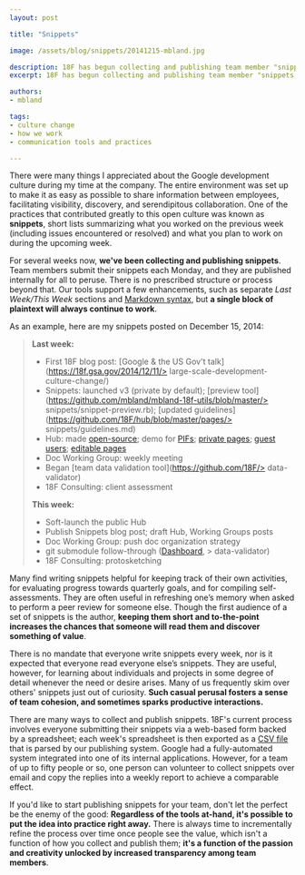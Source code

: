 ```yaml
---
layout: post

title: "Snippets"

image: /assets/blog/snippets/20141215-mbland.jpg

description: 18F has begun collecting and publishing team member "snippets," short lists summarizing what you worked on the previous week and what you plan to work on during the upcoming week. Team members submit their snippets each Monday, and they are published internally for all to peruse. Snippets foster transparency and team cohesion, spark productive interactions, and can be cultivated right away using tools already at-hand.
excerpt: 18F has begun collecting and publishing team member "snippets," short lists summarizing what you worked on the previous week and what you plan to work on during the upcoming week. Team members submit their snippets each Monday, and they are published internally for all to peruse. Snippets foster transparency and team cohesion, spark productive interactions, and can be cultivated right away using tools already at-hand.

authors:
- mbland

tags:
- culture change
- how we work
- communication tools and practices

---
```

There were many things I appreciated about the Google development culture during my time at the company. The entire environment was set up to make it as easy as possible to share information between employees, facilitating visibility, discovery, and serendipitous collaboration. One of the practices that contributed greatly to this open culture was known as **snippets**, short lists summarizing what you worked on the previous week (including issues encountered or resolved) and what you plan to work on during the upcoming week.

For several weeks now, **we've been collecting and publishing snippets**. Team members submit their snippets each Monday, and they are published internally for all to peruse. There is no prescribed structure or process beyond that. Our tools support a few enhancements, such as separate _Last Week/This Week_ sections and [Markdown syntax](https://daringfireball.net/projects/markdown/syntax), but **a single block of plaintext will always continue to work**.

As an example, here are my snippets posted on December 15, 2014:

> **Last week:**
> 
> - First 18F blog post:
>   [Google & the US Gov't talk](https://18f.gsa.gov/2014/12/11/> large-scale-development-culture-change/)
> - Snippets: launched v3 (private by default);
>   [preview tool](https://github.com/mbland/mbland-18f-utils/blob/master/> snippets/snippet-preview.rb);
>   [updated guidelines](https://github.com/18F/hub/blob/master/pages/> snippets/guidelines.md)
> - Hub: made [open-source](https://github.com/18F/hub);
>   demo for [PIFs](https://18f.gsa.gov/pif/);
>   [private pages](https://github.com/18F/hub/pull/1);
>   [guest users](https://github.com/18F/hub/pull/3);
>   [editable pages](https://github.com/18F/hub/pull/4)
> - Doc Working Group: weekly meeting
> - Began [team data validation tool](https://github.com/18F/> data-validator)
> - 18F Consulting: client assessment
> 
> **This week:**
> 
> - Soft-launch the public Hub
> - Publish Snippets blog post; draft Hub, Working Groups posts
> - Doc Working Group: push doc organization strategy
> - git submodule follow-through
>   ([Dashboard](https://github.com/18F/dashboard/pull/169), > data-validator)
> - 18F Consulting: protosketching

Many find writing snippets helpful for keeping track of their own activities, for evaluating progress towards quarterly goals, and for compiling self-assessments. They are often useful in refreshing one’s memory when asked to perform a peer review for someone else. Though the first audience of a set of snippets is the author, **keeping them short and to-the-point increases the chances that someone will read them and discover something of value**.

There is no mandate that everyone write snippets every week, nor is it expected that everyone read everyone else’s snippets. They are useful, however, for learning about individuals and projects in some degree of detail whenever the need or desire arises. Many of us frequently skim over others' snippets just out of curiosity. **Such casual perusal fosters a sense of team cohesion, and sometimes sparks productive interactions.**

There are many ways to collect and publish snippets. 18F's current process involves everyone submitting their snippets via a web-based form backed by a spreadsheet; each week's spreadsheet is then exported as a [CSV file](https://en.wikipedia.org/wiki/Comma-separated_values) that is parsed by our publishing system. Google had a fully-automated system integrated into one of its internal applications. However, for a team of up to fifty people or so, one person can volunteer to collect snippets over email and copy the replies into a weekly report to achieve a comparable effect.

If you'd like to start publishing snippets for your team, don't let the perfect be the enemy of the good: **Regardless of the tools at-hand, it's possible to put the idea into practice right away.** There is always time to incrementally refine the process over time once people see the value, which isn't a function of how you collect and publish them; **it's a function of the passion and creativity unlocked by increased transparency among team members**.
